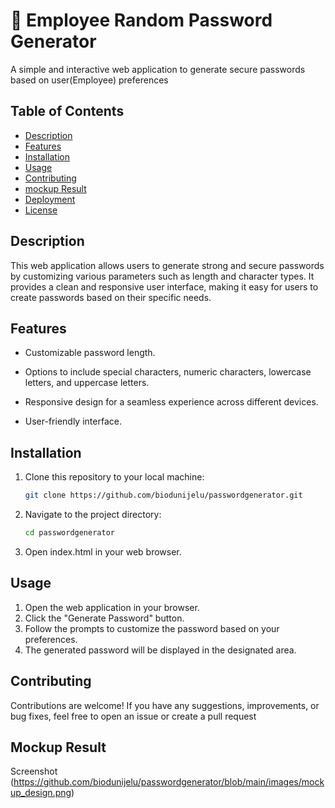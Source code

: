 # 📐  Employee Random Password Generator

A simple and interactive web application to generate secure passwords based on user(Employee) preferences

## Table of Contents

- [Description](#description)
- [Features](#features)
- [Installation](#installation)
- [Usage](#usage)
- [Contributing](#contributing)
- [mockup Result](#mockup-result)
- [Deployment](#deployment)
- [License](#license)

## Description
This web application allows users to generate strong and secure passwords by customizing various parameters such as length and character types. It provides a clean and responsive user interface, making it easy for users to create passwords based on their specific needs.

## Features

* Customizable password length.

* Options to include special characters, numeric characters, lowercase letters, and uppercase letters.

* Responsive design for a seamless experience across different devices.

* User-friendly interface.

## Installation

1. Clone this repository to your local machine:

    ```bash
    git clone https://github.com/biodunijelu/passwordgenerator.git

    ```

2. Navigate to the project directory:

    ```bash
    cd passwordgenerator

    ```

3. Open index.html in your web browser.

## Usage

1. Open the web application in your browser.
2. Click the "Generate Password" button.
3. Follow the prompts to customize the password based on your preferences.
4. The generated password will be displayed in the designated area.

## Contributing

Contributions are welcome! If you have any suggestions, improvements, or bug fixes, feel free to open an issue or create a pull request

## Mockup Result

Screenshot (https://github.com/biodunijelu/passwordgenerator/blob/main/images/mockup_design.png)